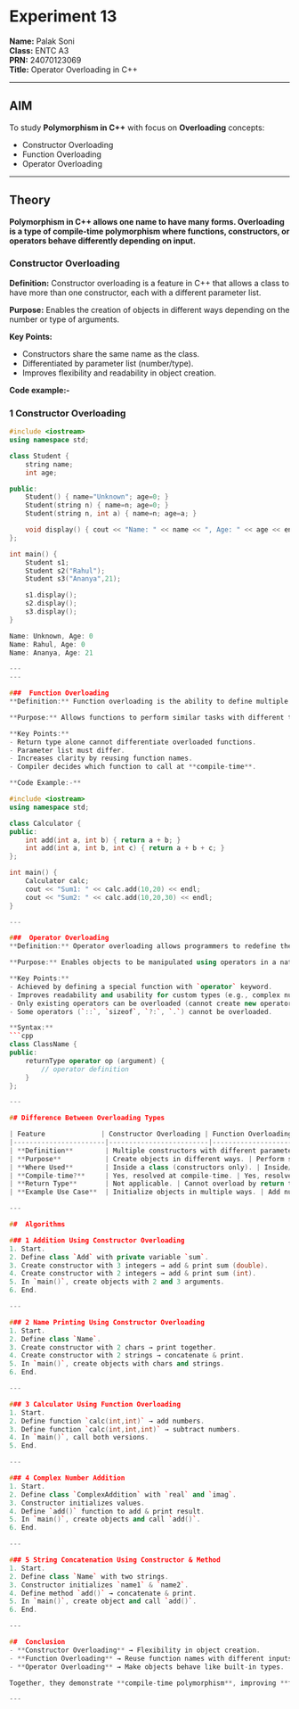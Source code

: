 # Experiment 13  

**Name:** Palak Soni  
**Class:** ENTC A3  
**PRN:** 24070123069  
**Title:** Operator Overloading in C++  

---
  

##  AIM  
To study **Polymorphism in C++** with focus on **Overloading** concepts:  
- Constructor Overloading  
- Function Overloading  
- Operator Overloading  

---

##  Theory  

**Polymorphism in C++ allows one name to have **many forms**. Overloading is a type of **compile-time polymorphism** where functions, constructors, or operators behave differently depending on input.**


###  Constructor Overloading  
**Definition:** Constructor overloading is a feature in C++ that allows a class to have more than one constructor, each with a different parameter list.  

**Purpose:** Enables the creation of objects in different ways depending on the number or type of arguments.  

**Key Points:**  
- Constructors share the same name as the class.  
- Differentiated by parameter list (number/type).  
- Improves flexibility and readability in object creation.  

**Code example:-**
### 1️ Constructor Overloading

```cpp
#include <iostream>
using namespace std;

class Student {
    string name;
    int age;

public:
    Student() { name="Unknown"; age=0; }
    Student(string n) { name=n; age=0; }
    Student(string n, int a) { name=n; age=a; }

    void display() { cout << "Name: " << name << ", Age: " << age << endl; }
};

int main() {
    Student s1;
    Student s2("Rahul");
    Student s3("Ananya",21);

    s1.display();
    s2.display();
    s3.display();
}

Name: Unknown, Age: 0
Name: Rahul, Age: 0
Name: Ananya, Age: 21

---
---

###  Function Overloading  
**Definition:** Function overloading is the ability to define multiple functions with the same name but different parameter lists.  

**Purpose:** Allows functions to perform similar tasks with different types or numbers of inputs.  

**Key Points:**  
- Return type alone cannot differentiate overloaded functions.  
- Parameter list must differ.  
- Increases clarity by reusing function names.  
- Compiler decides which function to call at **compile-time**.

**Code Example:-**

#include <iostream>
using namespace std;

class Calculator {
public:
    int add(int a, int b) { return a + b; }
    int add(int a, int b, int c) { return a + b + c; }
};

int main() {
    Calculator calc;
    cout << "Sum1: " << calc.add(10,20) << endl;
    cout << "Sum2: " << calc.add(10,20,30) << endl;
}

---

###  Operator Overloading  
**Definition:** Operator overloading allows programmers to redefine the meaning of C++ operators (`+`, `-`, `*`, `==`, etc.) for **user-defined types** (classes).  

**Purpose:** Enables objects to be manipulated using operators in a natural and intuitive way.  

**Key Points:**  
- Achieved by defining a special function with `operator` keyword.  
- Improves readability and usability for custom types (e.g., complex numbers, matrices).  
- Only existing operators can be overloaded (cannot create new operators).  
- Some operators (`::`, `sizeof`, `?:`, `.`) cannot be overloaded.

**Syntax:**  
```cpp
class ClassName {
public:
    returnType operator op (argument) {
        // operator definition
    }
};

---

## Difference Between Overloading Types  

| Feature              | Constructor Overloading | Function Overloading | Operator Overloading |
|-----------------------|-------------------------|----------------------|----------------------|
| **Definition**        | Multiple constructors with different parameter lists. | Multiple functions with same name but different parameters. | Redefining operators for user-defined types. |
| **Purpose**           | Create objects in different ways. | Perform similar operations with different inputs. | Make operators work with objects intuitively. |
| **Where Used**        | Inside a class (constructors only). | Inside/outside classes. | With user-defined types (classes/structs). |
| **Compile-time?**     | Yes, resolved at compile-time. | Yes, resolved at compile-time. | Yes, resolved at compile-time. |
| **Return Type**       | Not applicable. | Cannot overload by return type alone. | Return type can differ, but parameters matter. |
| **Example Use Case**  | Initialize objects in multiple ways. | Add numbers of different types. | Add two complex numbers with `+`. |

---

##  Algorithms  

### 1 Addition Using Constructor Overloading  
1. Start.  
2. Define class `Add` with private variable `sum`.  
3. Create constructor with 3 integers → add & print sum (double).  
4. Create constructor with 2 integers → add & print sum (int).  
5. In `main()`, create objects with 2 and 3 arguments.  
6. End.  

---

### 2️ Name Printing Using Constructor Overloading  
1. Start.  
2. Define class `Name`.  
3. Create constructor with 2 chars → print together.  
4. Create constructor with 2 strings → concatenate & print.  
5. In `main()`, create objects with chars and strings.  
6. End.  

---

### 3️ Calculator Using Function Overloading  
1. Start.  
2. Define function `calc(int,int)` → add numbers.  
3. Define function `calc(int,int,int)` → subtract numbers.  
4. In `main()`, call both versions.  
5. End.  

---

### 4️ Complex Number Addition  
1. Start.  
2. Define class `ComplexAddition` with `real` and `imag`.  
3. Constructor initializes values.  
4. Define `add()` function to add & print result.  
5. In `main()`, create objects and call `add()`.  
6. End.  

---

### 5️ String Concatenation Using Constructor & Method  
1. Start.  
2. Define class `Name` with two strings.  
3. Constructor initializes `name1` & `name2`.  
4. Define method `add()` → concatenate & print.  
5. In `main()`, create object and call `add()`.  
6. End.  

---

##  Conclusion  
- **Constructor Overloading** → Flexibility in object creation.  
- **Function Overloading** → Reuse function names with different inputs.  
- **Operator Overloading** → Make objects behave like built-in types.  

Together, they demonstrate **compile-time polymorphism**, improving **flexibility, readability, and usability** in C++ programming.  

---





